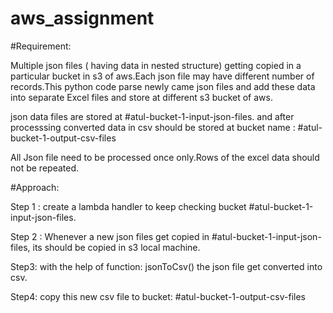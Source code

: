 # aws_assignment


#Requirement:

Multiple json files ( having data in nested structure) getting copied in a particular bucket in s3 of aws.Each json file may have different number of records.This python code parse newly came json files and add these data into separate Excel files and store at different s3 bucket of aws.

json data files are stored at #atul-bucket-1-input-json-files. and after processsing converted data in csv should be stored at bucket name :  #atul-bucket-1-output-csv-files

All Json file need to be processed once only.Rows of the excel data should not be repeated.

#Approach: 

Step 1 : create a lambda handler to keep checking bucket #atul-bucket-1-input-json-files.

Step 2 : Whenever a new json files get copied in #atul-bucket-1-input-json-files, its should be copied in s3 local machine.

Step3: with the help of function: jsonToCsv()  the json file get converted into csv.

Step4: copy this new csv file to bucket:  #atul-bucket-1-output-csv-files
